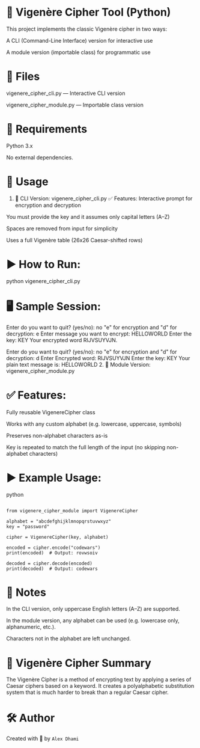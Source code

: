 # 🔐 Vigenère Cipher Tool (Python)
This project implements the classic Vigenère cipher in two ways:

A CLI (Command-Line Interface) version for interactive use

A module version (importable class) for programmatic use

# 📁 Files
vigenere_cipher_cli.py — Interactive CLI version

vigenere_cipher_module.py — Importable class version

# 🧪 Requirements
Python 3.x

No external dependencies.

# 🚀 Usage
1. 🔸 CLI Version: vigenere_cipher_cli.py
✅ Features:
Interactive prompt for encryption and decryption

You must provide the key and it assumes only capital letters (A–Z)

Spaces are removed from input for simplicity

Uses a full Vigenère table (26x26 Caesar-shifted rows)

# ▶️ How to Run:

python vigenere_cipher_cli.py
# 🖥️ Sample Session:

Enter do you want to quit? (yes/no): no
"e" for encryption and "d" for decryption: e
Enter message you want to encrypt: HELLOWORLD
Enter the key: KEY
Your encrypted word RIJVSUYVJN.

Enter do you want to quit? (yes/no): no
"e" for encryption and "d" for decryption: d
Enter Encrypted word: RIJVSUYVJN
Enter the key: KEY
Your plain text message is: HELLOWORLD
2. 🔸 Module Version: vigenere_cipher_module.py
# ✅ Features:
Fully reusable VigenereCipher class

Works with any custom alphabet (e.g. lowercase, uppercase, symbols)

Preserves non-alphabet characters as-is

Key is repeated to match the full length of the input (no skipping non-alphabet characters)

# ▶️ Example Usage:
python
```

from vigenere_cipher_module import VigenereCipher

alphabet = "abcdefghijklmnopqrstuvwxyz"
key = "password"

cipher = VigenereCipher(key, alphabet)

encoded = cipher.encode("codewars")
print(encoded)  # Output: rovwsoiv

decoded = cipher.decode(encoded)
print(decoded)  # Output: codewars
```
# 📌 Notes
In the CLI version, only uppercase English letters (A–Z) are supported.

In the module version, any alphabet can be used (e.g. lowercase only, alphanumeric, etc.).

Characters not in the alphabet are left unchanged.

# 🧠 Vigenère Cipher Summary
The Vigenère Cipher is a method of encrypting text by applying a series of Caesar ciphers based on a keyword. It creates a polyalphabetic substitution system that is much harder to break than a regular Caesar cipher.

# 🛠️ Author
Created with 🧠 by ```Alex Dhami```

